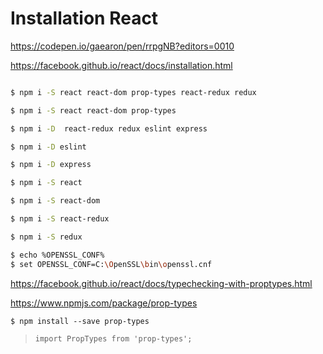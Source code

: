 # Installation React



https://codepen.io/gaearon/pen/rrpgNB?editors=0010


https://facebook.github.io/react/docs/installation.html

```sh

$ npm i -S react react-dom prop-types react-redux redux

$ npm i -S react react-dom prop-types

$ npm i -D  react-redux redux eslint express

$ npm i -D eslint

$ npm i -D express

$ npm i -S react

$ npm i -S react-dom

$ npm i -S react-redux

$ npm i -S redux

$ echo %OPENSSL_CONF%
$ set OPENSSL_CONF=C:\OpenSSL\bin\openssl.cnf
```

https://facebook.github.io/react/docs/typechecking-with-proptypes.html

https://www.npmjs.com/package/prop-types

`$ npm install --save prop-types`

> `import PropTypes from 'prop-types';`







